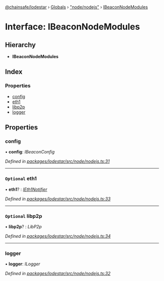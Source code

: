 [@chainsafe/lodestar](../README.md) › [Globals](../globals.md) › ["node/nodejs"](../modules/_node_nodejs_.md) › [IBeaconNodeModules](_node_nodejs_.ibeaconnodemodules.md)

# Interface: IBeaconNodeModules

## Hierarchy

* **IBeaconNodeModules**

## Index

### Properties

* [config](_node_nodejs_.ibeaconnodemodules.md#config)
* [eth1](_node_nodejs_.ibeaconnodemodules.md#optional-eth1)
* [libp2p](_node_nodejs_.ibeaconnodemodules.md#optional-libp2p)
* [logger](_node_nodejs_.ibeaconnodemodules.md#logger)

## Properties

###  config

• **config**: *IBeaconConfig*

*Defined in [packages/lodestar/src/node/nodejs.ts:31](https://github.com/ChainSafe/lodestar/blob/176e51ae9/packages/lodestar/src/node/nodejs.ts#L31)*

___

### `Optional` eth1

• **eth1**? : *[IEth1Notifier](_eth1_interface_.ieth1notifier.md)*

*Defined in [packages/lodestar/src/node/nodejs.ts:33](https://github.com/ChainSafe/lodestar/blob/176e51ae9/packages/lodestar/src/node/nodejs.ts#L33)*

___

### `Optional` libp2p

• **libp2p**? : *LibP2p*

*Defined in [packages/lodestar/src/node/nodejs.ts:34](https://github.com/ChainSafe/lodestar/blob/176e51ae9/packages/lodestar/src/node/nodejs.ts#L34)*

___

###  logger

• **logger**: *ILogger*

*Defined in [packages/lodestar/src/node/nodejs.ts:32](https://github.com/ChainSafe/lodestar/blob/176e51ae9/packages/lodestar/src/node/nodejs.ts#L32)*
